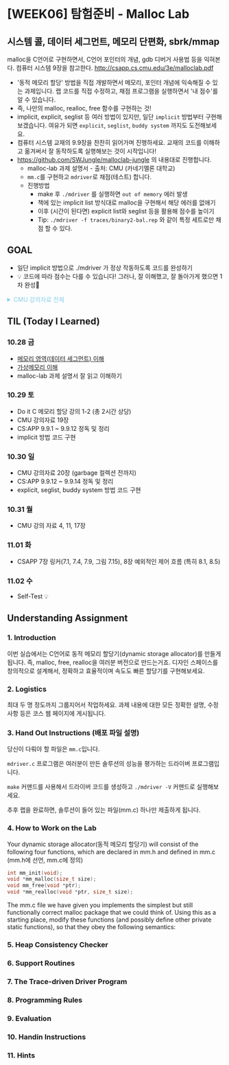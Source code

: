 # [WEEK06] 탐험준비 - Malloc Lab
## 시스템 콜, 데이터 세그먼트, 메모리 단편화, sbrk/mmap
malloc을 C언어로 구현하면서, C언어 포인터의 개념, gdb 디버거 사용법 등을 익혀본다. 컴퓨터 시스템 9장을 참고한다. http://csapp.cs.cmu.edu/3e/malloclab.pdf

- '동적 메모리 할당' 방법을 직접 개발하면서 메모리, 포인터 개념에 익숙해질 수 있는 과제입니다. 랩 코드를 직접 수정하고, 채점 프로그램을 실행하면서 '내 점수'를 알 수 있습니다.
- 즉, 나만의 malloc, realloc, free 함수를 구현하는 것!
- implicit, explicit, seglist 등 여러 방법이 있지만, 일단 `implicit` 방법부터 구현해 보겠습니다. 여유가 되면 `explicit`, `seglist`, `buddy system` 까지도 도전해보세요.
- 컴퓨터 시스템 교재의 9.9장을 찬찬히 읽어가며 진행하세요. 교재의 코드를 이해하고 옮겨써서 잘 동작하도록 실행해보는 것이 시작입니다!
- https://github.com/SWJungle/malloclab-jungle 의 내용대로 진행합니다.
    - malloc-lab 과제 설명서 - 출처: CMU (카네기멜론 대학교)
    - `mm.c`를 구현하고 `mdriver`로 채점(테스트) 합니다.
    - 진행방법
        - make 후 `./mdriver` 를 실행하면 `out of memory` 에러 발생
        - 책에 있는 implicit list 방식대로 malloc을 구현해서 해당 에러를 없애기
        - 이후 (시간이 된다면) explicit list와 seglist 등을 활용해 점수를 높이기
        - Tip: `./mdriver -f traces/binary2-bal.rep` 와 같이 특정 세트로만 채점 할 수 있다.

## GOAL
- 일단 implicit 방법으로 ./mdriver 가 정상 작동하도록 코드를 완성하기
- 💡 코드에 따라 점수는 다를 수 있습니다! 그러나, 잘 이해했고, 잘 돌아가게 했으면 1차 완성🙂


<details><summary style="color:skyblue">CMU 강의자료 전체</summary>

관련 챕터
- malloc lab과 직접 관련되는 section들
    - 19장: malloc-basic
        GNU malloc API와 다양한 구현 방식 설명
        implicit list 방식의 malloc 구현에 관한 자세한 설명
    - 20장: malloc-advanced
        - explicit & seg list방식의 malloc 구현, garbage collection 개념에 대한 설명
        - well-known memory bug에 관한 설명
        - 44p : gdb, valgrind등의 memory bug를 잡기위한 접근 방식 설명 포함
- malloc lab 수행에 도움을 줄 수 있는 내용을 담은 section들
    - 14장: ecf-procs
        - exception의 개념과 종류, process의 개념에 대한 설명
        - 14p : segmentation fault에 관한 설명 포함
    - 11장: memory-hierarchy
        - 컴퓨터 시스템의 메모리 계층구조에 대한 설명
    - 17장: vm-concepts
        - 가상 메모리와 page fault에 대한 이론적 설명

</details>

## TIL (Today I Learned)
### 10.28 금

- [메모리 영역(데이터 세그먼트) 이해](https://bo5mi.tistory.com/159)
- [가상메모리 이해](https://bo5mi.tistory.com/161)
- malloc-lab 과제 설명서 잘 읽고 이해하기 

### 10.29 토

- Do it C 메모리 할당 강의 1-2 (총 2시간 상당)
- CMU 강의자료 19장 
- CS:APP 9.9.1 ~ 9.9.12 정독 및 정리
- implicit 방법 코드 구현 

### 10.30 일

- CMU 강의자료 20장 (garbage 컬렉션 전까지)
- CS:APP 9.9.12 ~ 9.9.14 정독 및 정리
- explicit, seglist, buddy system 방법 코드 구현 

### 10.31 월
- CMU 강의 자료 4, 11, 17장

### 11.01 화
- CSAPP 7장 링커(7.1, 7.4, 7.9, 그림 7.15), 8장 예외적인 제어 흐름 (특히 8.1, 8.5)

### 11.02 수
- Self-Test 💡


## Understanding Assignment
### 1. Introduction

이번 실습에서는 C언어로 동적 메모리 할당기(dynamic storage allocator)를 만들게 됩니다. 즉, malloc, free, realloc을 여러분 버전으로 만드는거죠. 디자인 스페이스를 창의적으로 설계해서, 정확하고 효율적이며 속도도 빠른 할당기를 구현해보세요.

### 2. Logistics

최대 두 명 정도까지 그룹지어서 작업하세요.
과제 내용에 대한 모든 정확한 설명, 수정사항 등은 코스 웹 페이지에 게시됩니다.

### 3. Hand Out Instructions (배포 파일 설명)

당신이 다뤄야 할 파일은 `mm.c`입니다.

`mdriver.c` 프로그램은 여러분이 만든 솔루션의 성능을 평가하는 드라이버 프로그램입니다.

`make` 커맨드를 사용해서 드라이버 코드를 생성하고 `./mdriver -V` 커맨드로 실행해보세요.

추후 랩을 완료하면, 솔루션이 들어 있는 파일(mm.c) 하나만 제출하게 됩니다.

### 4. How to Work on the Lab
Your dynamic storage allocator(동적 메모리 할당기) will consist of the following four functions, which are declared in mm.h and defined in mm.c (mm.h에 선언, mm.c에 정의)

```c
int mm_init(void);
void *mm_malloc(size_t size);
void mm_free(void *ptr);
void *mm_realloc(void *ptr, size_t size);
```
The mm.c file we have given you implements the simplest but still functionally correct malloc package that we could think of. Using this as a starting place, modify these functions (and possibly define other private
static functions), so that they obey the following semantics:

### 5. Heap Consistency Checker

### 6. Support Routines

### 7. The Trace-driven Driver Program

### 8. Programming Rules

### 9.  Evaluation

### 10. Handin Instructions

### 11. Hints